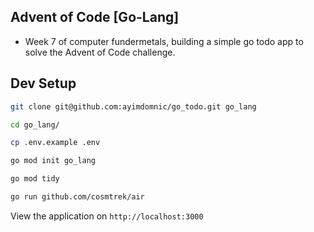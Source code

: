 ## Advent of Code [Go-Lang]

- Week 7 of computer fundermetals, building a simple go todo app to solve the Advent of Code challenge.

## Dev Setup

```bash
git clone git@github.com:ayimdomnic/go_todo.git go_lang

cd go_lang/

cp .env.example .env

go mod init go_lang

go mod tidy

go run github.com/cosmtrek/air

```

View the application on `http://localhost:3000`
